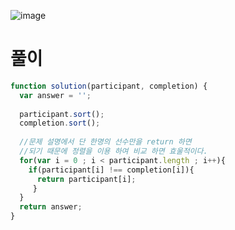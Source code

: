 ![image](https://user-images.githubusercontent.com/45548349/78637454-578e2a00-78e5-11ea-9232-add89b828c3c.png)

# 풀이
```javascript
function solution(participant, completion) {
  var answer = '';
    
  participant.sort();
  completion.sort();
    
  //문제 설명에서 단 한명의 선수만을 return 하면 
  //되기 때문에 정렬을 이용 하여 비교 하면 효울적이다.
  for(var i = 0 ; i < participant.length ; i++){
    if(participant[i] !== completion[i]){
      return participant[i];
     }
  }
  return answer;
}
```
